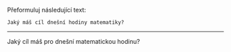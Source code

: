 Přeformuluj následující text:

```
Jaký máš cíl dnešní hodiny matematiky?
```

---

<!-- chatcmpl-749bLdKc597GVgG13krnjXkhdTw4Z -->

Jaký cíl máš pro dnešní matematickou hodinu?